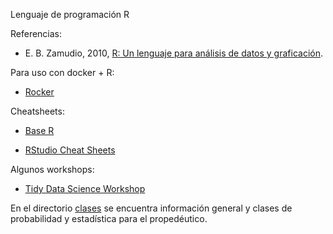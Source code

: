Lenguaje de programación R

Referencias:


* E. B. Zamudio, 2010, [R: Un lenguaje para análisis de datos y graficación](http://allman.rhon.itam.mx/~ebarrios/docs/porqueR.pdf). 

Para uso con docker + R:

* [Rocker](https://www.rocker-project.org/)

Cheatsheets:

* [Base R](https://www.rstudio.com/wp-content/uploads/2016/10/r-cheat-sheet-3.pdf)

* [RStudio Cheat Sheets](https://www.rstudio.com/resources/cheatsheets/)


Algunos workshops:

* [Tidy Data Science Workshop](https://tidy-ds.wjakethompson.com/)


En el directorio [clases](clases/) se encuentra información general y clases de probabilidad y estadística para el propedéutico.
